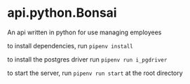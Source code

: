 # api.python.Bonsai
An api written in python for use managing employees

to install dependencies, run ```pipenv install```

to install the postgres driver run ```pipenv run i_pgdriver```

to start the server, run ```pipenv run start``` at the root directory
